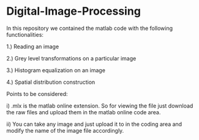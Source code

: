 # Digital-Image-Processing
In this repository we contained the matlab code with the following functionalities:

1.) Reading an image

2.) Grey level transformations on a particular image

3.) Histogram equalization on an image

4.) Spatial distribution construction


Points to be considered: 

i) .mlx is the matlab online extension. So for viewing the file just download the raw files and upload them in the matlab online code area. 

ii) You can take any image and just upload it to in the coding area and modify the name of the image file accordingly.
